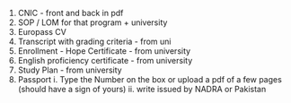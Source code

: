 1. CNIC - front and back in pdf
2. SOP / LOM for that program + university
3. Europass CV
4. Transcript with grading criteria - from uni
5. Enrollment - Hope Certificate - from university
6. English proficiency certificate - from university
7. Study Plan - from university
8. Passport 
  i. Type the Number on the box or upload a pdf of a few pages (should have a sign of yours) 
  ii. write issued by NADRA or Pakistan
